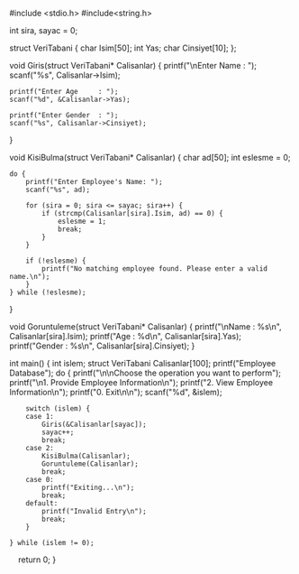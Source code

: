 #include <stdio.h>
#include<string.h>

int sira, sayac = 0;

struct VeriTabani {
    char Isim[50];
    int Yas;
    char Cinsiyet[10];
};

void Giris(struct VeriTabani* Calisanlar) {
    printf("\nEnter Name    : ");
    scanf("%s", Calisanlar->Isim);

    printf("Enter Age     : ");
    scanf("%d", &Calisanlar->Yas);

    printf("Enter Gender  : ");
    scanf("%s", Calisanlar->Cinsiyet);
}

void KisiBulma(struct VeriTabani* Calisanlar) {
    char ad[50];
    int eslesme = 0;

    do {
        printf("Enter Employee's Name: ");
        scanf("%s", ad);

        for (sira = 0; sira <= sayac; sira++) {
            if (strcmp(Calisanlar[sira].Isim, ad) == 0) {
                eslesme = 1;
                break;
            }
        }

        if (!eslesme) {
            printf("No matching employee found. Please enter a valid name.\n");
        }
    } while (!eslesme);
}

void Goruntuleme(struct VeriTabani* Calisanlar) {
    printf("\nName    : %s\n", Calisanlar[sira].Isim);
    printf("Age     : %d\n", Calisanlar[sira].Yas);
    printf("Gender  : %s\n", Calisanlar[sira].Cinsiyet);
}

int main() {
    int islem;
    struct VeriTabani Calisanlar[100];
    printf("Employee Database");
    do {
        printf("\n\nChoose the operation you want to perform");
        printf("\n1. Provide Employee Information\n");
        printf("2. View Employee Information\n");
        printf("0. Exit\n\n");
        scanf("%d", &islem);

        switch (islem) {
        case 1:
            Giris(&Calisanlar[sayac]);
            sayac++;
            break;
        case 2:
            KisiBulma(Calisanlar);
            Goruntuleme(Calisanlar);
            break;
        case 0:
            printf("Exiting...\n");
            break;
        default:
            printf("Invalid Entry\n");
            break;
        }

    } while (islem != 0);

    return 0;
}
